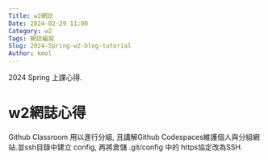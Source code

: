 ```yaml
---
Title: w2網誌
Date: 2024-02-29 11:00
Category: w2
Tags: 網誌編寫
Slug: 2024-Spring-w2-blog-tutorial
Author: kmol
---
```


2024 Spring 上課心得.

<!-- PELICAN_END_SUMMARY -->

# w2網誌心得
Github Classroom 用以進行分組, 且講解Github Codespaces維護個人與分組網站.並ssh目錄中建立 config, 再將倉儲 .git/config 中的 https協定改為SSH.